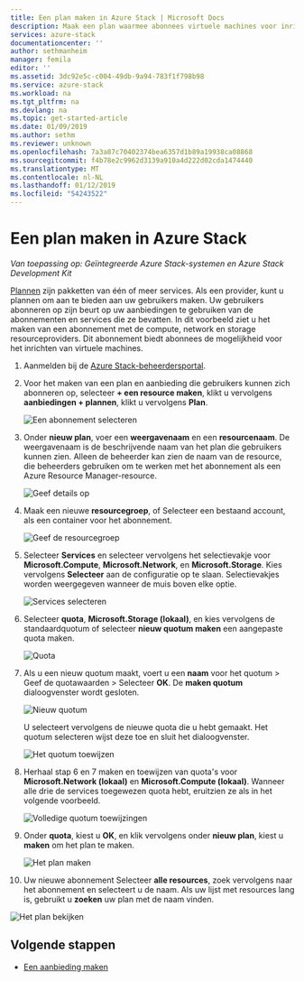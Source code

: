 ```yaml
---
title: Een plan maken in Azure Stack | Microsoft Docs
description: Maak een plan waarmee abonnees virtuele machines voor inrichten als de beheerder van een cloud.
services: azure-stack
documentationcenter: ''
author: sethmanheim
manager: femila
editor: ''
ms.assetid: 3dc92e5c-c004-49db-9a94-783f1f798b98
ms.service: azure-stack
ms.workload: na
ms.tgt_pltfrm: na
ms.devlang: na
ms.topic: get-started-article
ms.date: 01/09/2019
ms.author: sethm
ms.reviewer: unknown
ms.openlocfilehash: 7a3a87c70402374bea6357d1b89a19938ca08868
ms.sourcegitcommit: f4b78e2c9962d3139a910a4d222d02cda1474440
ms.translationtype: MT
ms.contentlocale: nl-NL
ms.lasthandoff: 01/12/2019
ms.locfileid: "54243522"
---
```

# <a name="create-a-plan-in-azure-stack"></a>Een plan maken in Azure Stack

*Van toepassing op: Geïntegreerde Azure Stack-systemen en Azure Stack Development Kit*

[Plannen](azure-stack-key-features.md) zijn pakketten van één of meer services. Als een provider, kunt u plannen om aan te bieden aan uw gebruikers maken. Uw gebruikers abonneren op zijn beurt op uw aanbiedingen te gebruiken van de abonnementen en services die ze bevatten. In dit voorbeeld ziet u het maken van een abonnement met de compute, network en storage resourceproviders. Dit abonnement biedt abonnees de mogelijkheid voor het inrichten van virtuele machines.

1. Aanmelden bij de [Azure Stack-beheerdersportal](https://adminportal.local.azurestack.external).

2. Voor het maken van een plan en aanbieding die gebruikers kunnen zich abonneren op, selecteer **+ een resource maken**, klikt u vervolgens **aanbiedingen + plannen**, klikt u vervolgens **Plan**.
  
   ![Een abonnement selecteren](media/azure-stack-create-plan/select-plan.png)

3. Onder **nieuw plan**, voer een **weergavenaam** en een **resourcenaam**. De weergavenaam is de beschrijvende naam van het plan die gebruikers kunnen zien. Alleen de beheerder kan zien de naam van de resource, die beheerders gebruiken om te werken met het abonnement als een Azure Resource Manager-resource.

   ![Geef details op](media/azure-stack-create-plan/plan-name.png)

4. Maak een nieuwe **resourcegroep**, of Selecteer een bestaand account, als een container voor het abonnement.

   ![Geef de resourcegroep](media/azure-stack-create-plan/resource-group.png)

5. Selecteer **Services** en selecteer vervolgens het selectievakje voor **Microsoft.Compute**, **Microsoft.Network**, en **Microsoft.Storage**. Kies vervolgens **Selecteer** aan de configuratie op te slaan. Selectievakjes worden weergegeven wanneer de muis boven elke optie.
  
   ![Services selecteren](media/azure-stack-create-plan/services.png)

6. Selecteer **quota**, **Microsoft.Storage (lokaal)**, en kies vervolgens de standaardquotum of selecteer **nieuw quotum maken** een aangepaste quota maken.
  
   ![Quota](media/azure-stack-create-plan/quotas.png)

7. Als u een nieuw quotum maakt, voert u een **naam** voor het quotum > Geef de quotawaarden > Selecteer **OK**. De **maken quotum** dialoogvenster wordt gesloten.

   ![Nieuw quotum](media/azure-stack-create-plan/new-quota.png)

   U selecteert vervolgens de nieuwe quota die u hebt gemaakt. Het quotum selecteren wijst deze toe en sluit het dialoogvenster.
  
   ![Het quotum toewijzen](media/azure-stack-create-plan/assign-quota.png)

8. Herhaal stap 6 en 7 maken en toewijzen van quota's voor **Microsoft.Network (lokaal)** en **Microsoft.Compute (lokaal)**. Wanneer alle drie de services toegewezen quota hebt, eruitzien ze als in het volgende voorbeeld.

   ![Volledige quotum toewijzingen](media/azure-stack-create-plan/all-quotas-assigned.png)

9. Onder **quota**, kiest u **OK**, en klik vervolgens onder **nieuw plan**, kiest u **maken** om het plan te maken.

    ![Het plan maken](media/azure-stack-create-plan/create.png)

10. Uw nieuwe abonnement Selecteer **alle resources**, zoek vervolgens naar het abonnement en selecteert u de naam. Als uw lijst met resources lang is, gebruikt u **zoeken** uw plan met de naam vinden.

   ![Het plan bekijken](media/azure-stack-create-plan/plan-overview.png)

## <a name="next-steps"></a>Volgende stappen

* [Een aanbieding maken](azure-stack-create-offer.md)
